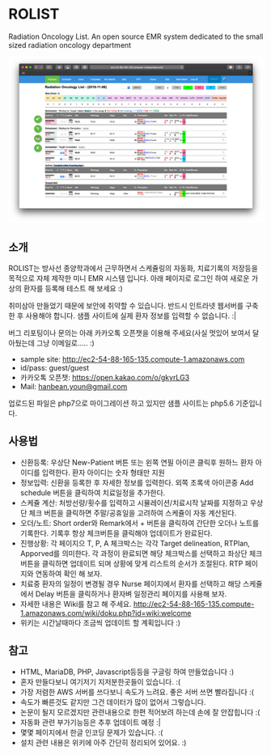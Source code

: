 # ROLIST
Radiation Oncology List. An open source EMR system dedicated to the small sized radiation oncology department

![스크린샷](https://github.com/beanaaa/ROLIST/blob/master/SC_%202018-11-06%2018.59.07.png)

## 소개
ROLIST는 방사선 종양학과에서 근무하면서 스케쥴링의 자동화, 치료기록의 저장등을 목적으로 자체 제작한 미니 EMR 시스템 입니다. 아래 페이지로 로그인 하여 새로운 가상의 환자를 등록해 테스트 해 보세요 :)

취미삼아 만들었기 때문에 보안에 취약할 수 있습니다. 반드시 인트라넷 웹서버를 구축한 후 사용해야 합니다. 샘플 사이트에 실제 환자 정보를 입력할 수 없습니다. :|

버그 리포팅이나 문의는 아래 카카오톡 오픈챗을 이용해 주세요(사실 멋있어 보여서 달아뒀는데 그냥 이메일로..... :)



 - sample site: http://ec2-54-88-165-135.compute-1.amazonaws.com
 - id/pass: guest/guest
 - 카카오톡 오픈챗: https://open.kakao.com/o/gkyrLG3
 - Mail: hanbean.youn@gmail.com
 
업로드된 파일은 php7으로 마이그레이션 하고 있지만 샘플 사이트는 php5.6 기준입니다. 

## 사용법
 - 신환등록: 우상단 New-Patient 버튼 또는 왼쪽 연필 아이콘 클릭후 원하느 환자 아이디를 입력한다. 환자 아이디는 숫자 형태만 지원
 - 정보입력: 신환을 등록한 후 자세한 정보를 입력한다. 외쪽 초록색 아이콘중 Add schedule 버튼을 클릭하여 치료일정을 추가한다. 
 - 스케쥴 계산: 처방선량/횟수를 입력하고 시뮬레이션/치료시작 날짜를 지정하고 우상단 체크 버튼을 클릭하면 주말/공휴일을 고려하여 스케쥴이 자동 계산된다.
 - 오더/노트: Short order와 Remark에서 + 버튼을 클릭하여 간단한 오더나 노트를 기록한다. 기록후 항상 체크버튼을 클릭해야 업데이트가 완료된다.
 - 진행상황: 각 페이지으 T, P, A 체크박스는 각각 Target delineation, RTPlan, Apporved를 의미한다. 각 과정이 완료되면 해당 체크박스를 선택하고 좌상단 체크 버튼을 클릭하면 업데이트 되며 상황에 맞게 리스트의 순서가 조절된다. RTP 페이지와 연동하여 확인 해 보자.
 - 치료중 환자의 일정이 변경될 경우 Nurse 페이지에서 환자를 선택하고 해당 스케쥴에서 Delay 버튼을 클릭하거나 환자벼 일정관리 페이지를 사용해 보자.
 - 자세한 내용은 Wiki를 참고 해 주세요. http://ec2-54-88-165-135.compute-1.amazonaws.com/wiki/doku.php?id=wiki:welcome
 - 위키는 시간날때마다 조금씩 업데이트 할 계획입니다 :) 


 ## 참고
 - HTML, MariaDB, PHP, Javascript등등을 구글링 하여 만들었습니다 :)
 - 혼자 만들다보니 여기저기 지저분한곳들이 있습니다. :(
 - 가장 저렴한 AWS 서버를 쓰다보니 속도가 느려요. 좋은 서버 쓰면 빨라집니다 :(
 - 속도가 빠른것도 같지만 그건 데이터가 많이 없어서 그렇습니다.
 - 논문이 될지 모르겠지만 관련내용으로 한편 적어보려 하는데 손에 잘 안잡힙니다 :(
 - 자동화 관련 부가기능등은 추후 업데이트 예정 :|
 - 몇몇 페이지에서 한글 인코딩 문제가 있습니다. :(
 - 설치 관련 내용은 위키에 아주 간단히 정리되어 있어요. :)

